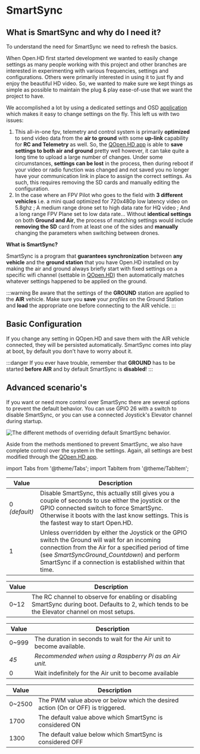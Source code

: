 # SmartSync

## What is SmartSync and why do I need it?

To understand the need for SmartSync we need to refresh the basics.

When Open.HD first started development we wanted to easily change settings as many people working with this project and other branches are interested in experimenting with various frequencies, settings and configurations. Others were primarily interested in using it to just fly and enjoy the beautiful HD video. So, we wanted to make sure we kept things as simple as possible to maintain the plug & play ease-of-use that we want the project to have.

We accomplished a lot by using a dedicated settings and OSD [application ](../ground-station-software/qopen.hd-recommended.md)which makes it easy to change settings on the fly. This left us with two issues:

1. This all-in-one fpv, telemetry and control system is primarily **optimized** to send video data from the **air to ground** with some **up-link** capability for **RC and Telemetry** as well. So, the [QOpen.HD app](../ground-station-software/qopen.hd-recommended.md) is able to **save** **settings to both air and ground** pretty well however, it can take quite a long time to upload a large number of changes. Under some circumstances, **settings can be lost** in the process, then during reboot if your video or radio function was changed and not saved you no longer have your communication link in place to assign the correct settings. As such, this requires removing the SD cards and manually editing the configuration.
2. In the case where an FPV Pilot who goes to the field with **3 different vehicles** i.e. a mini quad optimized for 720x480p low latency video on 5.8ghz ; A medium range drone set to high data rate for HQ video ; And a long range FPV Plane set to low data rate... Without **identical settings** on both **Ground and Air**, the process of matching settings would include **removing the SD** card from at least one of the sides and **manually** changing the parameters when switching between drones.

**What is SmartSync?**

SmartSync is a program that **guarantees synchronization** between **any vehicle** and the **ground station** that you have Open.HD installed on by making the air and ground always briefly start with fixed settings on a specific wifi channel (settable in [QOpen.HD](../ground-station-software/qopen.hd-recommended.md)) then automatically matches whatever settings happened to be applied on the ground.

:::warning
Be aware that the settings of the **GROUND** station are applied to the **AIR** vehicle. Make sure you **save** your _profiles_ on the Ground Station and **load** the appropriate one before connecting to the AIR vehicle.
:::

## **Basic Configuration**

If you change any setting in QOpen.HD and save them with the AIR vehicle connected, they will be persisted automatically. SmartSync comes into play at boot, by default you don't have to worry about it.

:::danger
If you ever have trouble, remember that **GROUND** has to be started **before AIR** and by default SmartSync is **disabled**!
:::

## Advanced scenario's

If you want or need more control over SmartSync there are several options to prevent the default behavior. You can use GPIO 26 with a switch to disable SmartSync, or you can use a connected Joystick's Elevator channel during startup.

![The different methods of overriding default SmartSync behavior.](/img/assets/v2-0/OpenHD%20SmartSync%20and%20Profile%20Guide.png)

Aside from the methods mentioned to prevent SmartSync, we also have complete control over the system in the settings. Again, all settings are best modified through the [QOpen.HD app](../ground-station-software/qopen.hd-recommended.md).

import Tabs from '@theme/Tabs';
import TabItem from '@theme/TabItem';

<Tabs>
  <TabItem value="startup" label="SmartSync_StartupMode" default>

| Value         | Description                                                                                                                                                                                                                                                       |
| ------------- | ----------------------------------------------------------------------------------------------------------------------------------------------------------------------------------------------------------------------------------------------------------------- |
| 0 _(default)_ | Disable SmartSync, this actually still gives you a couple of seconds to use either the joystick or the GPIO connected switch to force SmartSync. Otherwise it boots with the last know settings. This is the fastest way to start Open.HD.                        |
| 1             | Unless overridden by either the Joystick or the GPIO switch the Ground will wait for an incoming connection from the Air for a specified period of time (see _SmartSyncGround\_Countdown_) and perform SmartSync if a connection is established within that time. |

  </TabItem>
  <TabItem value="rc-channel" label="SmartSyncRC_Channel">

| Value | Description                                                                                                                                      |
| ----- | ------------------------------------------------------------------------------------------------------------------------------------------------ |
| 0~12 | The RC channel to observe for enabling or disabling SmartSync during boot. Defaults to 2, which tends to be the Elevator channel on most setups. |

  </TabItem>
  <TabItem value="countdown" label="SmartSyncGround_Countdown">

| Value  | Description                                                           |
| ------ | --------------------------------------------------------------------- |
| 0~999 | The duration in seconds to wait for the Air unit to become available. |
| _45_   | _Recommended when using a Raspberry Pi as an Air unit._               |
| 0      | Wait indefinitely for the Air unit to become available                |

  </TabItem>
  <TabItem value="rc-values" label="SmartSyncON/OFF_RC_Value">

| Value   | Description                                                                     |
| ------- | ------------------------------------------------------------------------------- |
| 0~2500 | The PWM value above or below which the desired action (On or OFF) is triggered. |
| 1700    | The default value above which SmartSync is considered ON                        |
| 1300    | The default value below which SmartSync is considered OFF                       |

  </TabItem>
</Tabs>



